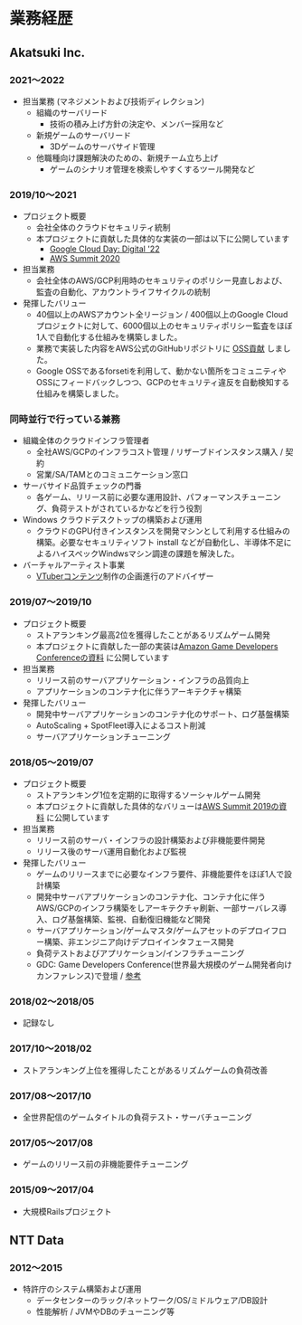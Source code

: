# 業務経歴

## Akatsuki Inc.
### 2021〜2022
- 担当業務 (マネジメントおよび技術ディレクション)
  - 組織のサーバリード
    - 技術の積み上げ方針の決定や、メンバー採用など
  - 新規ゲームのサーバリード
    - 3Dゲームのサーバサイド管理
  - 他職種向け課題解決のための、新規チーム立ち上げ
    - ゲームのシナリオ管理を検索しやすくするツール開発など

### 2019/10〜2021
- プロジェクト概要
  - 会社全体のクラウドセキュリティ統制
  - 本プロジェクトに貢献した具体的な実装の一部は以下に公開しています
    - [Google Cloud Day: Digital '22](https://cloudonair.withgoogle.com/events/google-cloud-day-digital-22?talk=d1-sec-07)
    - [AWS Summit 2020](https://pages.awscloud.com/rs/112-TZM-766/images/CUS-77_AWS_Summit_Online_2020_Akatsuki.pdf)
- 担当業務
  - 会社全体のAWS/GCP利用時のセキュリティのポリシー見直しおよび、監査の自動化、アカウントライフサイクルの統制
- 発揮したバリュー
  - 40個以上のAWSアカウント全リージョン / 400個以上のGoogle Cloudプロジェクトに対して、6000個以上のセキュリティポリシー監査をほぼ1人で自動化する仕組みを構築しました。
  - 業務で実装した内容をAWS公式のGitHubリポジトリに [OSS貢献](https://github.com/awslabs/aws-config-rules/pull/319) しました。
  - Google OSSであるforsetiを利用して、動かない箇所をコミュニティやOSSにフィードバックしつつ、GCPのセキュリティ違反を自動検知する仕組みを構築しました。

### 同時並行で行っている兼務
- 組織全体のクラウドインフラ管理者
  - 全社AWS/GCPのインフラコスト管理 / リザーブドインスタンス購入 / 契約
  - 営業/SA/TAMとのコミュニケーション窓口
- サーバサイド品質チェックの門番
  - 各ゲーム、リリース前に必要な運用設計、パフォーマンスチューニング、負荷テストがされているかなどを行う役割
- Windows クラウドデスクトップの構築および運用
  - クラウドのGPU付きインスタンスを開発マシンとして利用する仕組みの構築。必要なセキュリティソフト install などが自動化し、半導体不足によるハイスペックWindwsマシン調達の課題を解決した。
- バーチャルアーティスト事業
  - [VTuberコンテンツ](https://www.youtube.com/watch?v=wP3aTE-qRh8)制作の企画進行のアドバイザー

### 2019/07〜2019/10
- プロジェクト概要
  - ストアランキング最高2位を獲得したことがあるリズムゲーム開発
  - 本プロジェクトに貢献した一部の実装は[Amazon Game Developers Conferenceの資料](https://pages.awscloud.com/rs/112-TZM-766/images/AGDC2019_B-4.pdf) に公開しています
- 担当業務
  - リリース前のサーバアプリケーション・インフラの品質向上
  - アプリケーションのコンテナ化に伴うアーキテクチャ構築
- 発揮したバリュー
  - 開発中サーバアプリケーションのコンテナ化のサポート、ログ基盤構築
  - AutoScaling + SpotFleet導入によるコスト削減
  - サーバアプリケーションチューニング

### 2018/05〜2019/07
- プロジェクト概要
  - ストアランキング1位を定期的に取得するソーシャルゲーム開発
  - 本プロジェクトに貢献した具体的なバリューは[AWS Summit 2019の資料](https://pages.awscloud.com/rs/112-TZM-766/images/I3-04.pdf) に公開しています
- 担当業務
  - リリース前のサーバ・インフラの設計構築および非機能要件開発
  - リリース後のサーバ運用自動化および監視
- 発揮したバリュー
  - ゲームのリリースまでに必要なインフラ要件、非機能要件をほぼ1人で設計構築
  - 開発中サーバアプリケーションのコンテナ化、コンテナ化に伴うAWS/GCPのインフラ構築をしアーキテクチャ刷新、一部サーバレス導入、ログ基盤構築、監視、自動復旧機能など開発
  - サーバアプリケーション/ゲームマスタ/ゲームアセットのデプロイフロー構築、非エンジニア向けデプロイインタフェース開発
  - 負荷テストおよびアプリケーション/インフラチューニング
  - GDC: Game Developers Conference(世界最大規模のゲーム開発者向けカンファレンス)で登壇 / [参考](https://www.gdcvault.com/play/1026115/Don-t-Break-the-Internet)

### 2018/02〜2018/05
- 記録なし

### 2017/10〜2018/02
- ストアランキング上位を獲得したことがあるリズムゲームの負荷改善

### 2017/08〜2017/10
- 全世界配信のゲームタイトルの負荷テスト・サーバチューニング

### 2017/05〜2017/08
- ゲームのリリース前の非機能要件チューニング

### 2015/09〜2017/04
- 大規模Railsプロジェクト

## NTT Data
### 2012〜2015
- 特許庁のシステム構築および運用
  - データセンターのラック/ネットワーク/OS/ミドルウェア/DB設計
  - 性能解析 / JVMやDBのチューニング等
